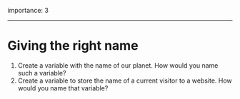 importance: 3

---

# Giving the right name

1. Create a variable with the name of our planet. How would you name such a variable?
2. Create a variable to store the name of a current visitor to a website. How would you name that variable?
